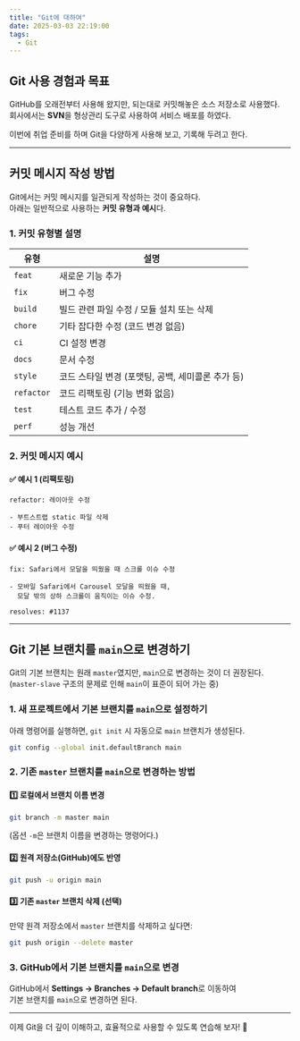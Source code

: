 ```yaml
---
title: "Git에 대하여"
date: 2025-03-03 22:19:00
tags:
  - Git
---
```


## Git 사용 경험과 목표

GitHub를 오래전부터 사용해 왔지만, 되는대로 커밋해놓은 소스 저장소로 사용했다.  
회사에서는 **SVN**을 형상관리 도구로 사용하여 서비스 배포를 하였다.

이번에 취업 준비를 하며 Git을 다양하게 사용해 보고, 기록해 두려고 한다.

---

## 커밋 메시지 작성 방법

Git에서는 커밋 메시지를 일관되게 작성하는 것이 중요하다.  
아래는 일반적으로 사용하는 **커밋 유형과 예시**다.

### 1. 커밋 유형별 설명

| 유형      | 설명 |
|-----------|------------------------------------------------|
| `feat`    | 새로운 기능 추가 |
| `fix`     | 버그 수정 |
| `build`   | 빌드 관련 파일 수정 / 모듈 설치 또는 삭제 |
| `chore`   | 기타 잡다한 수정 (코드 변경 없음) |
| `ci`      | CI 설정 변경 |
| `docs`    | 문서 수정 |
| `style`   | 코드 스타일 변경 (포맷팅, 공백, 세미콜론 추가 등) |
| `refactor` | 코드 리팩토링 (기능 변화 없음) |
| `test`    | 테스트 코드 추가 / 수정 |
| `perf`    | 성능 개선 |

### 2. 커밋 메시지 예시

#### ✅ 예시 1 (리팩토링)
```
refactor: 레이아웃 수정

- 부트스트랩 static 파일 삭제
- 푸터 레이아웃 수정
```

#### ✅ 예시 2 (버그 수정)
```
fix: Safari에서 모달을 띄웠을 때 스크롤 이슈 수정

- 모바일 Safari에서 Carousel 모달을 띄웠을 때,
  모달 밖의 상하 스크롤이 움직이는 이슈 수정.

resolves: #1137
```

---

## Git 기본 브랜치를 `main`으로 변경하기

Git의 기본 브랜치는 원래 `master`였지만, `main`으로 변경하는 것이 더 권장된다.  
(`master-slave` 구조의 문제로 인해 `main`이 표준이 되어 가는 중)

### 1. 새 프로젝트에서 기본 브랜치를 `main`으로 설정하기

아래 명령어를 실행하면, `git init` 시 자동으로 `main` 브랜치가 생성된다.

```bash
git config --global init.defaultBranch main
```

### 2. 기존 `master` 브랜치를 `main`으로 변경하는 방법

#### **1️⃣ 로컬에서 브랜치 이름 변경**
```bash
git branch -m master main
```
(옵션 `-m`은 브랜치 이름을 변경하는 명령어다.)

#### **2️⃣ 원격 저장소(GitHub)에도 반영**
```bash
git push -u origin main
```

#### **3️⃣ 기존 `master` 브랜치 삭제 (선택)**
만약 원격 저장소에서 `master` 브랜치를 삭제하고 싶다면:
```bash
git push origin --delete master
```

### 3. GitHub에서 기본 브랜치를 `main`으로 변경

GitHub에서 **Settings → Branches → Default branch**로 이동하여  
기본 브랜치를 `main`으로 변경하면 된다.

---

이제 Git을 더 깊이 이해하고, 효율적으로 사용할 수 있도록 연습해 보자! 🚀
